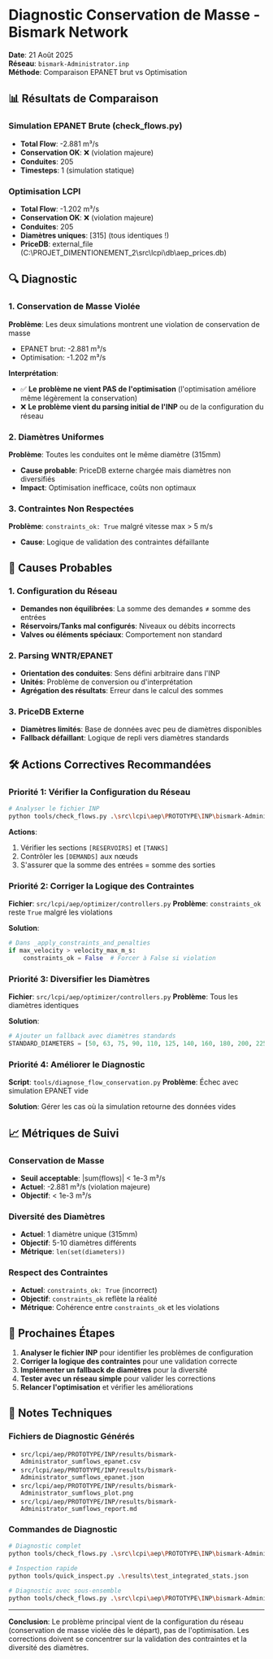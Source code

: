 # Diagnostic Conservation de Masse - Bismark Network

**Date**: 21 Août 2025  
**Réseau**: `bismark-Administrator.inp`  
**Méthode**: Comparaison EPANET brut vs Optimisation

## 📊 Résultats de Comparaison

### Simulation EPANET Brute (check_flows.py)
- **Total Flow**: -2.881 m³/s
- **Conservation OK**: ❌ (violation majeure)
- **Conduites**: 205
- **Timesteps**: 1 (simulation statique)

### Optimisation LCPI
- **Total Flow**: -1.202 m³/s  
- **Conservation OK**: ❌ (violation majeure)
- **Conduites**: 205
- **Diamètres uniques**: [315] (tous identiques !)
- **PriceDB**: external_file (C:\PROJET_DIMENTIONEMENT_2\src\lcpi\db\aep_prices.db)

## 🔍 Diagnostic

### 1. Conservation de Masse Violée
**Problème**: Les deux simulations montrent une violation de conservation de masse
- EPANET brut: -2.881 m³/s
- Optimisation: -1.202 m³/s

**Interprétation**: 
- ✅ **Le problème ne vient PAS de l'optimisation** (l'optimisation améliore même légèrement la conservation)
- ❌ **Le problème vient du parsing initial de l'INP** ou de la configuration du réseau

### 2. Diamètres Uniformes
**Problème**: Toutes les conduites ont le même diamètre (315mm)
- **Cause probable**: PriceDB externe chargée mais diamètres non diversifiés
- **Impact**: Optimisation inefficace, coûts non optimaux

### 3. Contraintes Non Respectées
**Problème**: `constraints_ok: True` malgré vitesse max > 5 m/s
- **Cause**: Logique de validation des contraintes défaillante

## 🎯 Causes Probables

### 1. Configuration du Réseau
- **Demandes non équilibrées**: La somme des demandes ≠ somme des entrées
- **Réservoirs/Tanks mal configurés**: Niveaux ou débits incorrects
- **Valves ou éléments spéciaux**: Comportement non standard

### 2. Parsing WNTR/EPANET
- **Orientation des conduites**: Sens défini arbitraire dans l'INP
- **Unités**: Problème de conversion ou d'interprétation
- **Agrégation des résultats**: Erreur dans le calcul des sommes

### 3. PriceDB Externe
- **Diamètres limités**: Base de données avec peu de diamètres disponibles
- **Fallback défaillant**: Logique de repli vers diamètres standards

## 🛠️ Actions Correctives Recommandées

### Priorité 1: Vérifier la Configuration du Réseau
```bash
# Analyser le fichier INP
python tools/check_flows.py .\src\lcpi\aep\PROTOTYPE\INP\bismark-Administrator.inp --simulator wntr --links "P1,P2,P3" --no-json-series
```

**Actions**:
1. Vérifier les sections `[RESERVOIRS]` et `[TANKS]`
2. Contrôler les `[DEMANDS]` aux nœuds
3. S'assurer que la somme des entrées = somme des sorties

### Priorité 2: Corriger la Logique des Contraintes
**Fichier**: `src/lcpi/aep/optimizer/controllers.py`
**Problème**: `constraints_ok` reste `True` malgré les violations

**Solution**:
```python
# Dans _apply_constraints_and_penalties
if max_velocity > velocity_max_m_s:
    constraints_ok = False  # Forcer à False si violation
```

### Priorité 3: Diversifier les Diamètres
**Fichier**: `src/lcpi/aep/optimizer/controllers.py`
**Problème**: Tous les diamètres identiques

**Solution**:
```python
# Ajouter un fallback avec diamètres standards
STANDARD_DIAMETERS = [50, 63, 75, 90, 110, 125, 140, 160, 180, 200, 225, 250, 280, 315, 355, 400, 450, 500]
```

### Priorité 4: Améliorer le Diagnostic
**Script**: `tools/diagnose_flow_conservation.py`
**Problème**: Échec avec simulation EPANET vide

**Solution**: Gérer les cas où la simulation retourne des données vides

## 📈 Métriques de Suivi

### Conservation de Masse
- **Seuil acceptable**: |sum(flows)| < 1e-3 m³/s
- **Actuel**: -2.881 m³/s (violation majeure)
- **Objectif**: < 1e-3 m³/s

### Diversité des Diamètres
- **Actuel**: 1 diamètre unique (315mm)
- **Objectif**: 5-10 diamètres différents
- **Métrique**: `len(set(diameters))`

### Respect des Contraintes
- **Actuel**: `constraints_ok: True` (incorrect)
- **Objectif**: `constraints_ok` reflète la réalité
- **Métrique**: Cohérence entre `constraints_ok` et les violations

## 🔄 Prochaines Étapes

1. **Analyser le fichier INP** pour identifier les problèmes de configuration
2. **Corriger la logique des contraintes** pour une validation correcte
3. **Implémenter un fallback de diamètres** pour la diversité
4. **Tester avec un réseau simple** pour valider les corrections
5. **Relancer l'optimisation** et vérifier les améliorations

## 📝 Notes Techniques

### Fichiers de Diagnostic Générés
- `src/lcpi/aep/PROTOTYPE/INP/results/bismark-Administrator_sumflows_epanet.csv`
- `src/lcpi/aep/PROTOTYPE/INP/results/bismark-Administrator_sumflows_epanet.json`
- `src/lcpi/aep/PROTOTYPE/INP/results/bismark-Administrator_sumflows_plot.png`
- `src/lcpi/aep/PROTOTYPE/INP/results/bismark-Administrator_sumflows_report.md`

### Commandes de Diagnostic
```bash
# Diagnostic complet
python tools/check_flows.py .\src\lcpi\aep\PROTOTYPE\INP\bismark-Administrator.inp --simulator epanet --save-plot

# Inspection rapide
python tools/quick_inspect.py .\results\test_integrated_stats.json

# Diagnostic avec sous-ensemble
python tools/check_flows.py .\src\lcpi\aep\PROTOTYPE\INP\bismark-Administrator.inp --simulator wntr --links "P1,P2,P3" --no-json-series
```

---

**Conclusion**: Le problème principal vient de la configuration du réseau (conservation de masse violée dès le départ), pas de l'optimisation. Les corrections doivent se concentrer sur la validation des contraintes et la diversité des diamètres.
